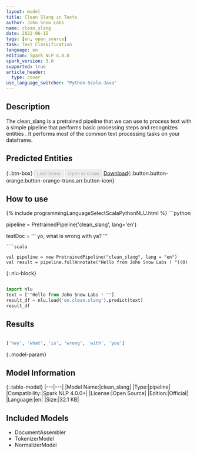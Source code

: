 ```yaml
---
layout: model
title: Clean Slang in Texts
author: John Snow Labs
name: clean_slang
date: 2022-06-15
tags: [en, open_source]
task: Text Classification
language: en
edition: Spark NLP 4.0.0
spark_version: 3.0
supported: true
article_header:
  type: cover
use_language_switcher: "Python-Scala-Java"
---
```


## Description

The clean_slang is a pretrained pipeline that we can use to process text with a simple pipeline that performs basic processing steps and recognizes entities . It performs most of the common text processing tasks on your dataframe.

## Predicted Entities



{:.btn-box}
<button class="button button-orange" disabled>Live Demo</button>
<button class="button button-orange" disabled>Open in Colab</button>
[Download](https://s3.amazonaws.com/auxdata.johnsnowlabs.com/public/models/clean_slang_en_4.0.0_3.0_1655323062566.zip){:.button.button-orange.button-orange-trans.arr.button-icon}

## How to use



<div class="tabs-box" markdown="1">
{% include programmingLanguageSelectScalaPythonNLU.html %}
```python

pipeline = PretrainedPipeline('clean_slang', lang='en')

testDoc = '''
yo, what is wrong with ya?
'''
```
```scala

val pipeline = new PretrainedPipeline("clean_slang", lang = "en")
val result = pipeline.fullAnnotate("Hello from John Snow Labs ! ")(0)
```

{:.nlu-block}
```python

import nlu
text = [""Hello from John Snow Labs ! ""]
result_df = nlu.load('en.clean.slang').predict(text)
result_df
```
</div>

## Results

```bash

['hey', 'what', 'is', 'wrong', 'with', 'you']
```

{:.model-param}
## Model Information

{:.table-model}
|---|---|
|Model Name:|clean_slang|
|Type:|pipeline|
|Compatibility:|Spark NLP 4.0.0+|
|License:|Open Source|
|Edition:|Official|
|Language:|en|
|Size:|32.1 KB|

## Included Models

- DocumentAssembler
- TokenizerModel
- NormalizerModel